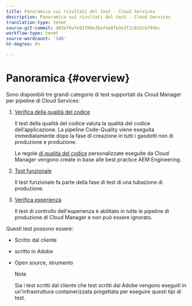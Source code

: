 ```yaml
---
title: Panoramica sui risultati del test - Cloud Services
description: Panoramica sui risultati del test - Cloud Services
translation-type: tm+mt
source-git-commit: d03ef0afe91760e35ef4e8fb3e3f2c833cbf945c
workflow-type: tm+mt
source-wordcount: '140'
ht-degree: 0%

---
```



# Panoramica {#overview}

Sono disponibili tre grandi categorie di test supportati da Cloud Manager per pipeline di Cloud Services:

1. [Verifica della qualità del codice](/help/implementing/cloud-manager/code-quality-testing.md)

   Il test della qualità del codice valuta la qualità del codice dell’applicazione. La pipeline Code-Quality viene eseguita immediatamente dopo la fase di creazione in tutti i gasdotti non di produzione e produzione.

   Le regole [di qualità del codice](/help/implementing/cloud-manager/custom-code-quality-rules.md) personalizzate eseguite da Cloud Manager vengono create in base alle best practice AEM Engineering.

1. [Test funzionale](/help/implementing/cloud-manager/functional-testing.md)

   Il test funzionale fa parte della fase di test di una tubazione di produzione.

1. [Verifica esperienza](/help/implementing/cloud-manager/experience-audit-testing.md)

   Il test di controllo dell&#39;esperienza è abilitato in tutte le pipeline di produzione di Cloud Manager e non può essere ignorato.

Questi test possono essere:

* Scritto dal cliente
*  scritto in Adobe
* Open source, strumento

   >[!NOTE]
   > Sia i test scritti dal cliente che  test scritti dal Adobe vengono eseguiti in un&#39;infrastruttura containerizzata progettata per eseguire questi tipi di test.

